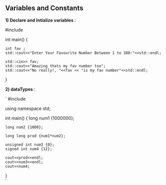 ## **Variables and Constants**

**1) Declare and Intialize variables** :

 #include <iostream>

int main() {
    
    int fav ;
    std::cout<<"Enter Your Favourite Number Between 1 to 100:"<<std::endl;
    
    std::cin>> fav;
    std::cout<<"Amazing thats my fav number too";
    std::cout<<"No really!, "<<fav << "is my fav number"<<std::endl;
}
 
 **2) dataTypes** :
 
` #include <iostream>

using namespace std;

int main() {
    long num1 {1000000};
 
    long num2 {1000};

    long long prod {num1*num2};
 
    unsigned int num3 {0};
    signed int num4 {12};
    
    cout<<prod<<endl;
    cout<<num3<<endl;
    cout<<num4;
}   
`
